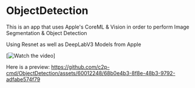 # ObjectDetection
This is an app that uses Apple's CoreML & Vision in order to perform Image Segmentation & Object Detection

Using Resnet as well as DeepLabV3 Models from Apple


[![Watch the video](https://github.com/c2p-cmd/ObjectDetection/assets/60012248/68b0e4b3-8f8e-48b3-9792-adfabe574f79)]

Here is a preview:
https://github.com/c2p-cmd/ObjectDetection/assets/60012248/68b0e4b3-8f8e-48b3-9792-adfabe574f79
